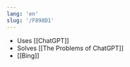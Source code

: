 ```yaml
---
lang: 'en'
slug: '/F898D1'
---
```


- Uses [[ChatGPT]]
- Solves [[The Problems of ChatGPT]]
- [[Bing]]
